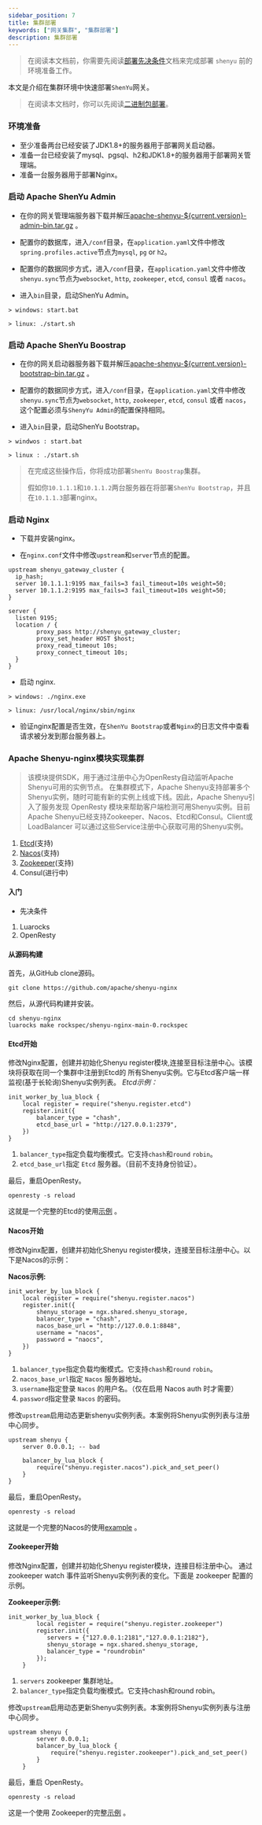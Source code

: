 ```yaml
---
sidebar_position: 7
title: 集群部署
keywords: ["网关集群", "集群部署"]
description: 集群部署
---
```


> 在阅读本文档前，你需要先阅读[部署先决条件](./deployment-before.md)文档来完成部署 `shenyu` 前的环境准备工作。

本文是介绍在集群环境中快速部署`ShenYu`网关。

> 在阅读本文档时，你可以先阅读[二进制包部署](./deployment-package.md)。

### 环境准备

* 至少准备两台已经安装了JDK1.8+的服务器用于部署网关启动器。
* 准备一台已经安装了mysql、pgsql、h2和JDK1.8+的服务器用于部署网关管理端。
* 准备一台服务器用于部署Nginx。

### 启动 Apache ShenYu Admin

* 在你的网关管理端服务器下载并解压[apache-shenyu-${current.version}-admin-bin.tar.gz](https://archive.apache.org/dist/shenyu/2.6.0/apache-shenyu-incubating-2.6.0-admin-bin.tar.gz) 。

* 配置你的数据库，进入`/conf`目录，在`application.yaml`文件中修改`spring.profiles.active`节点为`mysql`, `pg` or `h2`。

* 配置你的数据同步方式，进入`/conf`目录，在`application.yaml`文件中修改`shenyu.sync`节点为`websocket`, `http`, `zookeeper`, `etcd`, `consul` 或者 `nacos`。

* 进入`bin`目录，启动ShenYu Admin。

```
> windows: start.bat 

> linux: ./start.sh 
```

### 启动 Apache ShenYu Boostrap

* 在你的网关启动器服务器下载并解压[apache-shenyu-${current.version}-bootstrap-bin.tar.gz](https://archive.apache.org/dist/shenyu/2.6.0/apache-shenyu-incubating-2.6.0-bootstrap-bin.tar.gz) 。

* 配置你的数据同步方式，进入`/conf`目录，在`application.yaml`文件中修改`shenyu.sync`节点为`websocket`, `http`, `zookeeper`, `etcd`, `consul` 或者 `nacos`，这个配置必须与`ShenyYu Admin`的配置保持相同。

* 进入`bin`目录，启动ShenYu Bootstrap。

```
> windwos : start.bat 

> linux : ./start.sh 
```

> 在完成这些操作后，你将成功部署`ShenYu Boostrap`集群。
>
> 假如你`10.1.1.1`和`10.1.1.2`两台服务器在将部署`ShenYu Bootstrap`，并且在`10.1.1.3`部署nginx。

### 启动 Nginx

* 下载并安装nginx。

* 在`nginx.conf`文件中修改`upstream`和`server`节点的配置。

```nginx
upstream shenyu_gateway_cluster {
  ip_hash;
  server 10.1.1.1:9195 max_fails=3 fail_timeout=10s weight=50;
  server 10.1.1.2:9195 max_fails=3 fail_timeout=10s weight=50;
}

server {
  listen 9195;
  location / {
		proxy_pass http://shenyu_gateway_cluster;
		proxy_set_header HOST $host;
		proxy_read_timeout 10s;
		proxy_connect_timeout 10s;
  }
}
```

* 启动 nginx.

```
> windows: ./nginx.exe

> linux: /usr/local/nginx/sbin/nginx 
```

* 验证nginx配置是否生效，在`ShenYu Bootstrap`或者`Nginx`的日志文件中查看请求被分发到那台服务器上。


### Apache Shenyu-nginx模块实现集群

> 该模块提供SDK，用于通过注册中心为OpenResty自动监听Apache Shenyu可用的实例节点。
>在集群模式下，Apache Shenyu支持部署多个Shenyu实例，随时可能有新的实例上线或下线。因此，Apache Shenyu引入了服务发现
> OpenResty 模块来帮助客户端检测可用Shenyu实例。目前Apache Shenyu已经支持Zookeeper、Nacos、Etcd和Consul。Client或LoadBalancer
> 可以通过这些Service注册中心获取可用的Shenyu实例。
1. [Etcd](./deployment-cluster.md#Etcd开始)(支持)
2. [Nacos](./deployment-cluster.md#Nacos开始)(支持)
3. [Zookeeper](./deployment-cluster.md#Zookeeper开始)(支持)
4. Consul(进行中)

#### 入门

* 先决条件
1. Luarocks
2. OpenResty

#### 从源码构建

首先，从GitHub clone源码。

```
git clone https://github.com/apache/shenyu-nginx
```

然后，从源代码构建并安装。

```
cd shenyu-nginx
luarocks make rockspec/shenyu-nginx-main-0.rockspec
```

#### Etcd开始

修改Nginx配置，创建并初始化Shenyu register模块,连接至目标注册中心。该模块将获取在同一个集群中注册到Etcd的
所有Shenyu实例。它与Etcd客户端一样监视(基于长轮询)Shenyu实例列表。
*Etcd示例：*

```
init_worker_by_lua_block {
    local register = require("shenyu.register.etcd")
    register.init({
        balancer_type = "chash",
        etcd_base_url = "http://127.0.0.1:2379",
    })
}
```

1. `balancer_type`指定负载均衡模式。它支持`chash`和`round` `robin`。
2. `etcd_base_url`指定 `Etcd` 服务器。（目前不支持身份验证）。

最后，重启OpenResty。

```
openresty -s reload
```

这就是一个完整的Etcd的使用[示例](https://github.com/apache/shenyu-nginx/blob/main/example/etcd/nginx.conf) 。

#### Nacos开始

修改Nginx配置，创建并初始化Shenyu register模块，连接至目标注册中心。以下是Nacos的示例：

**Nacos示例:**

```
init_worker_by_lua_block {
    local register = require("shenyu.register.nacos")
    register.init({
        shenyu_storage = ngx.shared.shenyu_storage,
        balancer_type = "chash",
        nacos_base_url = "http://127.0.0.1:8848",
        username = "nacos",
        password = "naocs",
    })
}
```

1. `balancer_type`指定负载均衡模式。它支持`chash`和`round` `robin`。
2. `nacos_base_url`指定 `Nacos` 服务器地址。
3. `username`指定登录 `Nacos` 的用户名。（仅在启用 Nacos auth 时才需要）
4. `password`指定登录 `Nacos` 的密码。

修改`upstream`启用动态更新shenyu实例列表。本案例将Shenyu实例列表与注册中心同步。

```
upstream shenyu {
    server 0.0.0.1; -- bad 
    
    balancer_by_lua_block {
        require("shenyu.register.nacos").pick_and_set_peer()
    }
}
```

最后，重启OpenResty。

```
openresty -s reload
```

这就是一个完整的Nacos的使用[example](https://github.com/apache/shenyu-nginx/blob/main/example/nacos/nginx.conf) 。

#### Zookeeper开始

修改Nginx配置，创建并初始化Shenyu register模块，连接目标注册中心。
通过 zookeeper watch 事件监听Shenyu实例列表的变化。下面是 zookeeper 配置的示例。

**Zookeeper示例:**

```
init_worker_by_lua_block {
        local register = require("shenyu.register.zookeeper")
        register.init({
           servers = {"127.0.0.1:2181","127.0.0.1:2182"},
           shenyu_storage = ngx.shared.shenyu_storage,
           balancer_type = "roundrobin"
        });
    }
```

1. `servers` zookeeper 集群地址。
2. `balancer_type`指定负载均衡模式。它支持chash和round robin。

修改`upstream`启用动态更新Shenyu实例列表。本案例将Shenyu实例列表与注册中心同步。

```
upstream shenyu {
        server 0.0.0.1;
        balancer_by_lua_block {
            require("shenyu.register.zookeeper").pick_and_set_peer()
        }
    }
```

最后，重启 OpenResty。

```
openresty -s reload
```

这是一个使用 Zookeeper的完整[示例](https://github.com/apache/incubator-shenyu-nginx/blob/main/example/zookeeper/nginx.conf) 。
